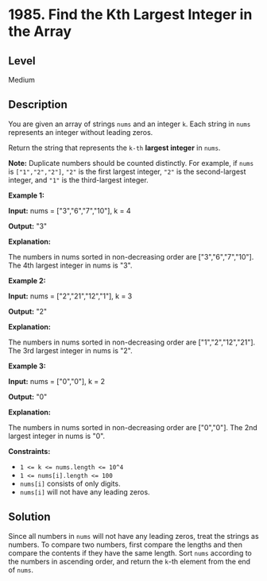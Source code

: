 # 1985. Find the Kth Largest Integer in the Array
## Level
Medium

## Description
You are given an array of strings `nums` and an integer `k`. Each string in `nums` represents an integer without leading zeros.

Return the string that represents the `k-th` **largest integer** in `nums`.

**Note:** Duplicate numbers should be counted distinctly. For example, if `nums` is `["1","2","2"]`, `"2"` is the first largest integer, `"2"` is the second-largest integer, and `"1"` is the third-largest integer.

**Example 1:**

**Input:** nums = ["3","6","7","10"], k = 4

**Output:** "3"

**Explanation:**

The numbers in nums sorted in non-decreasing order are ["3","6","7","10"].
The 4th largest integer in nums is "3".

**Example 2:**

**Input:** nums = ["2","21","12","1"], k = 3

**Output:** "2"

**Explanation:**

The numbers in nums sorted in non-decreasing order are ["1","2","12","21"].
The 3rd largest integer in nums is "2".

**Example 3:**

**Input:** nums = ["0","0"], k = 2

**Output:** "0"

**Explanation:**

The numbers in nums sorted in non-decreasing order are ["0","0"].
The 2nd largest integer in nums is "0".

**Constraints:**

* `1 <= k <= nums.length <= 10^4`
* `1 <= nums[i].length <= 100`
* `nums[i]` consists of only digits.
* `nums[i]` will not have any leading zeros.

## Solution
Since all numbers in `nums` will not have any leading zeros, treat the strings as numbers. To compare two numbers, first compare the lengths and then compare the contents if they have the same length. Sort `nums` according to the numbers in ascending order, and return the `k`-th element from the end of `nums`.

